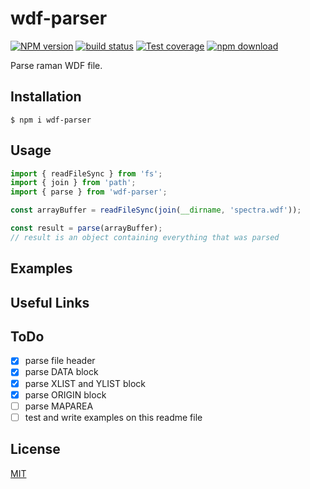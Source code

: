 # wdf-parser

[![NPM version][npm-image]][npm-url]
[![build status][ci-image]][ci-url]
[![Test coverage][codecov-image]][codecov-url]
[![npm download][download-image]][download-url]

Parse raman WDF file.

## Installation

`$ npm i wdf-parser`

## Usage

```js
import { readFileSync } from 'fs';
import { join } from 'path';
import { parse } from 'wdf-parser';

const arrayBuffer = readFileSync(join(__dirname, 'spectra.wdf'));

const result = parse(arrayBuffer);
// result is an object containing everything that was parsed
```

## Examples

## Useful Links

## ToDo
- [x] parse file header
- [x] parse DATA block
- [x] parse XLIST and YLIST block
- [x] parse ORIGIN block
- [ ] parse MAPAREA
- [ ] test and write examples on this readme file

## License

[MIT](./LICENSE)

[npm-image]: https://img.shields.io/npm/v/wdf-parser.svg
[npm-url]: https://www.npmjs.com/package/wdf-parser
[ci-image]: https://github.com/cheminfo/wdf-parser/workflows/Node.js%20CI/badge.svg?branch=main
[ci-url]: https://github.com/cheminfo/wdf-parser/actions?query=workflow%3A%22Node.js+CI%22
[codecov-image]: https://img.shields.io/codecov/c/github/cheminfo/wdf-parser.svg
[codecov-url]: https://codecov.io/gh/cheminfo/wdf-parser
[download-image]: https://img.shields.io/npm/dm/wdf-parser.svg
[download-url]: https://www.npmjs.com/package/wdf-parser

